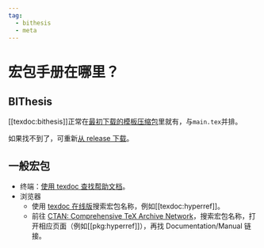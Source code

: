 ```yaml
---
tag:
  - bithesis
  - meta
---
```


# 宏包手册在哪里？

## BIThesis

[[texdoc:bithesis]]正常在[最初下载的模板压缩包](../guide/downloading-using-templates.md)里就有，与`main.tex`并排。

如果找不到了，可重新[从 release 下载](https://github.com/BITNP/BIThesis/releases/latest/download/bithesis.pdf)。

## 一般宏包

- 终端：[使用 texdoc 查找帮助文档](../guide/commands.md#查找帮助文档)。
- 浏览器
  - 使用 [texdoc 在线版](https://texdoc.org)搜索宏包名称，例如[[texdoc:hyperref]]。
  - 前往 [CTAN: Comprehensive TeX Archive Network](https://www.ctan.org/)，搜索宏包名称，打开相应页面（例如[[pkg:hyperref]]），再找 Documentation/Manual 链接。
